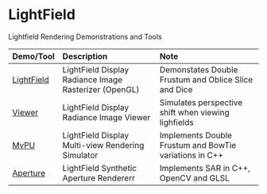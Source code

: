 # LightField
Lightfield Rendering Demonstrations and Tools
  

| Demo/Tool                                | Description                                                      | Note                                                    |
|:-----------------------------------------|:-----------------------------------------------------------------|:--------------------------------------------------------|
| [LightField](./Src/LightField/README.md) | LightField Display Radiance Image Rasterizer (OpenGL)            | Demonstates Double Frustum and Oblice Slice and Dice    |
| [Viewer](./Src/Viewer/README.md)         | LightField Display Radiance Image Viewer                         | Simulates perspective shift when viewing lighfields     |
| [MvPU](./Src/MvPU/README.md)             | LightField Display Multi-view Rendering Simulator                | Implements Double Frustum and BowTie variations in C++  |
| [Aperture](./Src/Aperture/README.md)     | LightField Synthetic Aperture Rendererr                          | Implements SAR in C++, OpenCV and GLSL                  |
